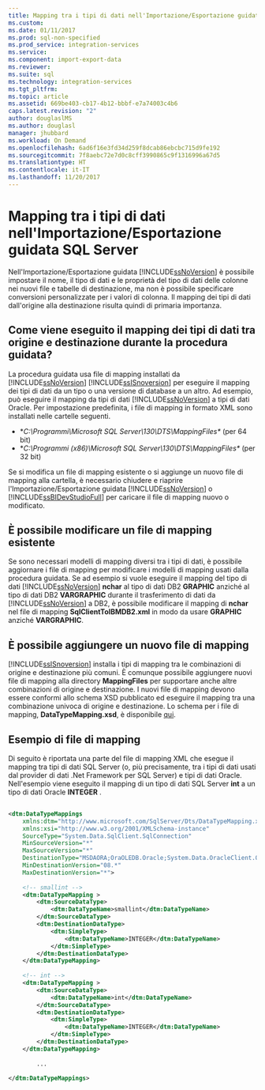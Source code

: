 ```yaml
---
title: Mapping tra i tipi di dati nell'Importazione/Esportazione guidata SQL Server | Microsoft Docs
ms.custom: 
ms.date: 01/11/2017
ms.prod: sql-non-specified
ms.prod_service: integration-services
ms.service: 
ms.component: import-export-data
ms.reviewer: 
ms.suite: sql
ms.technology: integration-services
ms.tgt_pltfrm: 
ms.topic: article
ms.assetid: 669be403-cb17-4b12-bbbf-e7a74003c4b6
caps.latest.revision: "2"
author: douglaslMS
ms.author: douglasl
manager: jhubbard
ms.workload: On Demand
ms.openlocfilehash: 6ad6f16e3fd34d259f8dcab86ebcbc715d9fe192
ms.sourcegitcommit: 7f8aebc72e7d0c8cff3990865c9f1316996a67d5
ms.translationtype: HT
ms.contentlocale: it-IT
ms.lasthandoff: 11/20/2017
---
```

# <a name="data-type-mapping-in-the-sql-server-import-and-export-wizard"></a>Mapping tra i tipi di dati nell'Importazione/Esportazione guidata SQL Server
 Nell'Importazione/Esportazione guidata [!INCLUDE[ssNoVersion](../../includes/ssnoversion-md.md)] è possibile impostare il nome, il tipo di dati e le proprietà del tipo di dati delle colonne nei nuovi file e tabelle di destinazione, ma non è possibile specificare conversioni personalizzate per i valori di colonna. Il mapping dei tipi di dati dall'origine alla destinazione risulta quindi di primaria importanza.  
  
##  <a name="wizardMapping"></a> Come viene eseguito il mapping dei tipi di dati tra origine e destinazione durante la procedura guidata?
La procedura guidata usa file di mapping installati da [!INCLUDE[ssNoVersion](../../includes/ssnoversion-md.md)] [!INCLUDE[ssISnoversion](../../includes/ssisnoversion-md.md)] per eseguire il mapping dei tipi di dati da un tipo o una versione di database a un altro. Ad esempio, può eseguire il mapping da tipi di dati [!INCLUDE[ssNoVersion](../../includes/ssnoversion-md.md)] a tipi di dati Oracle. Per impostazione predefinita, i file di mapping in formato XML sono installati nelle cartelle seguenti.
-   **C:\Programmi\Microsoft SQL Server\130\DTS\MappingFiles\** (per 64 bit)
-   **C:\Programmi (x86)\Microsoft SQL Server\130\DTS\MappingFiles\** (per 32 bit)  
  
 Se si modifica un file di mapping esistente o si aggiunge un nuovo file di mapping alla cartella, è necessario chiudere e riaprire l'Importazione/Esportazione guidata [!INCLUDE[ssNoVersion](../../includes/ssnoversion-md.md)] o [!INCLUDE[ssBIDevStudioFull](../../includes/ssbidevstudiofull-md.md)] per caricare il file di mapping nuovo o modificato.  
 
## <a name="you-can-change-an-existing-mapping-file"></a>È possibile modificare un file di mapping esistente
Se sono necessari modelli di mapping diversi tra i tipi di dati, è possibile aggiornare i file di mapping per modificare i modelli di mapping usati dalla procedura guidata. Se ad esempio si vuole eseguire il mapping del tipo di dati [!INCLUDE[ssNoVersion](../../includes/ssnoversion-md.md)] **nchar** al tipo di dati DB2 **GRAPHIC** anziché al tipo di dati DB2 **VARGRAPHIC** durante il trasferimento di dati da [!INCLUDE[ssNoVersion](../../includes/ssnoversion-md.md)] a DB2, è possibile modificare il mapping di **nchar** nel file di mapping **SqlClientToIBMDB2.xml** in modo da usare **GRAPHIC** anziché **VARGRAPHIC**.  
  
## <a name="you-can-add-a-new-mapping-file"></a>È possibile aggiungere un nuovo file di mapping
[!INCLUDE[ssISnoversion](../../includes/ssisnoversion-md.md)] installa i tipi di mapping tra le combinazioni di origine e destinazione più comuni. È comunque possibile aggiungere nuovi file di mapping alla directory **MappingFiles** per supportare anche altre combinazioni di origine e destinazione. I nuovi file di mapping devono essere conformi allo schema XSD pubblicato ed eseguire il mapping tra una combinazione univoca di origine e destinazione. Lo schema per i file di mapping, **DataTypeMapping.xsd**, è disponibile [qui](http://schemas.microsoft.com/sqlserver/2008/07/IntegrationServices/DataTypeMapping/DataTypeMapping.xsd).
 
## <a name="sample-mapping-file"></a>Esempio di file di mapping
Di seguito è riportata una parte del file di mapping XML che esegue il mapping tra tipi di dati SQL Server (o, più precisamente, tra i tipi di dati usati dal provider di dati .Net Framework per SQL Server) e tipi di dati Oracle. Nell'esempio viene eseguito il mapping di un tipo di dati SQL Server **int** a un tipo di dati Oracle **INTEGER** .
  
```xml  
  
<dtm:DataTypeMappings  
    xmlns:dtm="http://www.microsoft.com/SqlServer/Dts/DataTypeMapping.xsd"   
    xmlns:xsi="http://www.w3.org/2001/XMLSchema-instance"  
    SourceType="System.Data.SqlClient.SqlConnection"   
    MinSourceVersion="*"   
    MaxSourceVersion="*"   
    DestinationType="MSDAORA;OraOLEDB.Oracle;System.Data.OracleClient.OracleConnection"   
    MinDestinationVersion="08.*"   
    MaxDestinationVersion="*">  
  
    <!-- smallint -->  
    <dtm:DataTypeMapping >  
        <dtm:SourceDataType>  
            <dtm:DataTypeName>smallint</dtm:DataTypeName>  
        </dtm:SourceDataType>  
        <dtm:DestinationDataType>  
            <dtm:SimpleType>  
                <dtm:DataTypeName>INTEGER</dtm:DataTypeName>  
            </dtm:SimpleType>  
        </dtm:DestinationDataType>  
    </dtm:DataTypeMapping>    
  
    <!-- int -->  
    <dtm:DataTypeMapping >  
        <dtm:SourceDataType>  
            <dtm:DataTypeName>int</dtm:DataTypeName>  
        </dtm:SourceDataType>  
        <dtm:DestinationDataType>  
            <dtm:SimpleType>  
                <dtm:DataTypeName>INTEGER</dtm:DataTypeName>  
            </dtm:SimpleType>  
        </dtm:DestinationDataType>  
    </dtm:DataTypeMapping>    
  
        ...  
  
</dtm:DataTypeMappings>  
  
```  

